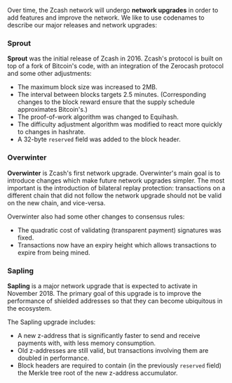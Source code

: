 Over time, the Zcash network will undergo **network upgrades** in order to add features and improve the network. We like to use codenames to describe our major releases and network upgrades:

### Sprout

**Sprout** was the initial release of Zcash in 2016. Zcash's protocol is built on top of a fork of Bitcoin's code, with an integration of the Zerocash protocol and some other adjustments:

* The maximum block size was increased to 2MB.
* The interval between blocks targets 2.5 minutes. (Corresponding changes to the block reward ensure that the supply schedule approximates Bitcoin's.)
* The proof-of-work algorithm was changed to Equihash.
* The difficulty adjustment algorithm was modified to react more quickly to changes in hashrate.
* A 32-byte `reserved` field was added to the block header.

### Overwinter

**Overwinter** is Zcash's first network upgrade. Overwinter's main goal is to introduce changes which make future network upgrades simpler. The most important is the introduction of bilateral replay protection: transactions on a different chain that did not follow the network upgrade should not be valid on the new chain, and vice-versa.

Overwinter also had some other changes to consensus rules:

* The quadratic cost of validating (transparent payment) signatures was fixed.
* Transactions now have an expiry height which allows transactions to expire from being mined.

### Sapling

**Sapling** is a major network upgrade that is expected to activate in November 2018. The primary goal of this upgrade is to improve the performance of shielded addresses so that they can become ubiquitous in the ecosystem.

The Sapling upgrade includes:

* A new z-address that is significantly faster to send and receive payments with, with less memory consumption.
* Old z-addresses are still valid, but transactions involving them are doubled in performance.
* Block headers are required to contain (in the previously `reserved` field) the Merkle tree root of the new z-address accumulator.
